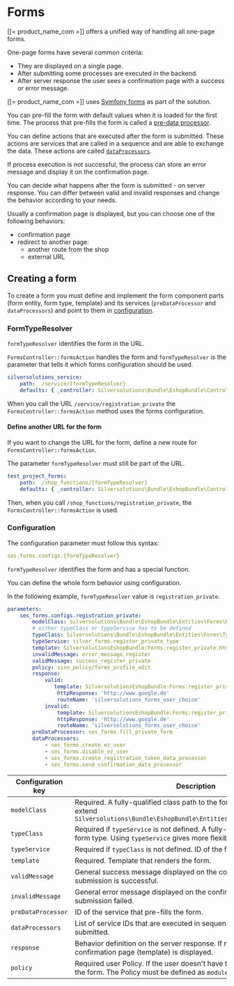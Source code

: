 # Forms

[[= product_name_com =]] offers a unified way of handling all one-page forms.

One-page forms have several common criteria:

- They are displayed on a single page.
- After submitting some processes are executed in the backend.
- After server response the user sees a confirmation page with a success or error message.

[[= product_name_com =]] uses [Symfony forms](http://symfony.com/doc/3.4/forms.html) as part of the solution.

You can pre-fill the form with default values when it is loaded for the first time.
The process that pre-fills the form is called a [pre-data processor](form_api/predataprocessors.md).

You can define actions that are executed after the form is submitted.
These actions are services that are called in a sequence and are able to exchange the data.
These actions are called [`dataProcessors`](form_api/dataprocessors.md).

If process execution is not successful, the process can store an error message
and display it on the confirmation page.

You can decide what happens after the form is submitted - on server response.
You can differ between valid and invalid responses and change the behavior according to your needs.

Usually a confirmation page is displayed, but you can choose one of the following behaviors:

- confirmation page
- redirect to another page:
    - another route from the shop
    - external URL

## Creating a form

To create a form you must define and implement the form component parts (form entity, form type, template)
and its services (`preDataProcessor` and `dataProcessors`) and point to them in [configuration](#configuration).

### FormTypeResolver

`formTypeResolver` identifies the form in the URL.

`FormsController::formsAction` handles the form and `formTypeResolver` is the parameter that tells it
which forms configuration should be used.

``` yaml
silversolutions_service:
    path:  /service/{formTypeResolver}
    defaults: { _controller: Silversolutions\Bundle\EshopBundle\Controller\FormsController::formsAction }
```

When you call the URL `/service/registration_private` the `FormsController::formsAction` method
uses the forms configuration.

#### Define another URL for the form

If you want to change the URL for the form, define a new route for `FormsController::formsAction`.

The parameter `formTypeResolver` must still be part of the URL.

``` yaml
test_project_forms:
    path:  /shop_functions/{formTypeResolver}
    defaults: { _controller: Silversolutions\Bundle\EshopBundle\Controller\FormsController::formsAction }
```

Then, when you call `/shop_functions/registration_private`, the `FormsController::formsAction` is used.

### Configuration

The configuration parameter must follow this syntax:

``` yaml
ses_forms.configs.{formTypeResolver}
```

`formTypeResolver` identifies the form and has a special function.

You can define the whole form behavior using configuration.

In the following example, `formTypeResolver` value is `registration_private`.

``` yaml
parameters:
    ses_forms.configs.registration_private:
        modelClass: Silversolutions\Bundle\EshopBundle\Entities\Forms\RegisterPrivate
        # either typeClass or typeService has to be defined
        typeClass: Silversolutions\Bundle\EshopBundle\Entities\Forms\Types\RegisterPrivateType
        typeService: silver_forms.register_private_type
        template: SilversolutionsEshopBundle:Forms:register_private.html.twig
        invalidMessage: error_message_register
        validMessage: success_register_private 
        policy: siso_policy/forms_profile_edit
        response:
            valid:
               template: SilversolutionsEshopBundle:Forms:register_private_valid.html.twig 
                httpResponse: 'http://www.google.de'
                routeName: 'silversolutions_forms_user_choice'
            invalid:         
                template: SilversolutionsEshopBundle:Forms:register_private_valid.html.twig
                httpResponse: 'http://www.google.de'
                routeName: 'silversolutions_forms_user_choice'
        preDataProcessor: ses_forms.fill_private_form
        dataProcessors:            
            - ses_forms.create_ez_user
            - ses_forms.disable_ez_user
            - ses_forms.create_registration_token_data_processor
            - ses_forms.send_confirmation_data_processor
```

|Configuration key|Description|
|--- |--- |
|`modelClass`|Required. A fully-qualified class path to the form entity. This class must extend `Silversolutions\Bundle\EshopBundle\Entities\Forms\AbstractFormEntity`|
|`typeClass`|Required if `typeService` is not defined. A fully-qualified class path to the form type. Using `typeService` gives more flexibility.|
|`typeService` |Required if `typeClass` is not defined. ID of the form type service.|
|`template`|Required. Template that renders the form.|
|`validMessage`|General success message displayed on the confirmation page if form submission is successful.|
|`invalidMessage`|General error message displayed on the confirmation page if form submission failed.|
|`preDataProcessor`|ID of the service that pre-fills the form.|
|`dataProcessors`|List of service IDs that are executed in sequence after the form is submitted.|
|`response`|Behavior definition on the server response. If not defined, the confirmation page (template) is displayed.|
|`policy`|Required user Policy. If the user doesn't have the Policy, they cannot see the form. The Policy must be defined as `module/function`|
